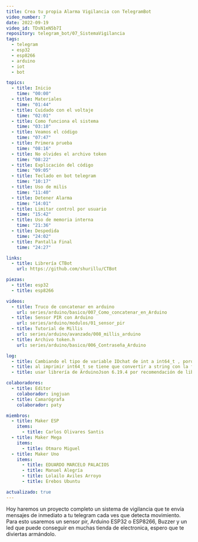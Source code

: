 ```yaml
---
title: Crea tu propia Alarma Vigilancia con TelegramBot
video_number: 7
date: 2022-09-19
video_id: TDsN1eN5b7I
repository: telegram_bot/07_SistemaVigilancia
tags:
  - telegram
  - esp32
  - esp8266
  - arduino
  - iot
  - bot

topics:
  - title: Inicio
    time: "00:00"
  - title: Materiales
    time: "01:44"
  - title: Cuidado con el voltaje
    time: "02:01"
  - title: Como funciona el sistema
    time: "03:10"
  - title: Veamos el código
    time: "07:47"
  - title: Primera prueba
    time: "08:16"
  - title: No olvides el archivo token
    time: "08:22"
  - title: Explicación del código
    time: "09:05"
  - title: Teclado en bot telegram
    time: "10:17"
  - title: Uso de milis
    time: "11:40"
  - title: Detener Alarma
    time: "14:01"
  - title: Limitar control por usuario
    time: "15:42"
  - title: Uso de memoria interna
    time: "21:36"
  - title: Despedida
    time: "24:02"
  - title: Pantalla Final
    time: "24:27"

links:
  - title: Librería CTBot
    url: https://github.com/shurillu/CTBot

piezas:
  - title: esp32
  - title: esp8266

videos:
  - title: Truco de concatenar en arduino
    url: series/arduino/basico/007_Como_concatenar_en_Arduino
  - title: Sensor PIR con Arduino
    url: series/arduino/modulos/01_sensor_pir
  - title: Tutorial de Millis
    url: series/arduino/avanzado/008_millis_arduino
  - title: Archivo token.h
    url: series/arduino/basico/006_Contraseña_Arduino

log:
  - title: Cambiando el tipo de variable IDchat de int a int64_t , porque el tamaño del id puede ser mas grande que int 
  - title: al imprimir int64_t se tiene que convertir a string con la funcion int64ToAscii, toca importar la libreria "Utilities.h" que viene de CTbot
  - title: usar librería de ArduinoJson 6.19.4 por recomendación de libreria CTBot

colaboradores:
  - title: Editor
    colaborador: ingjuan
  - title: Camarógrafa
    colaborador: paty

miembros:
  - title: Maker ESP
    items:
      - title: Carlos Olivares Santis
  - title: Maker Mega
    items:
      - title: Otmaro Miguel
  - title: Maker Uno
    items:
      - title: EDUARDO MARCELO PALACIOS
      - title: Manuel Alegría
      - title: Lolailo Aviles Arroyo
      - title: Erebos Ubuntu

actualizado: true
---
```


Hoy haremos un proyecto completo un sistema de vigilancia que te envía mensajes de inmediato a tu telegram cada ves que detecta movimiento.
Para esto usaremos un sensor pir, Arduino ESP32 o ESP8266, Buzzer y un led que puede conseguir en muchas tienda de electronica, espero que te diviertas armándolo.
